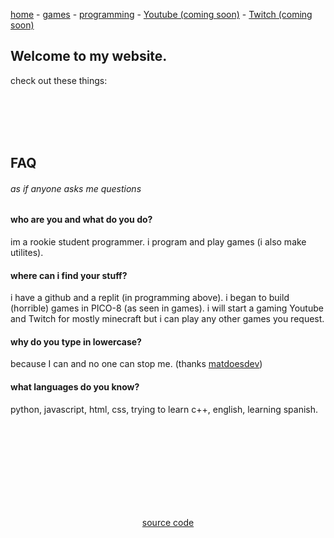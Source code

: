 [Comment]: <> (Comment to fix the main header)

[home](./) - [games](./games.html) - [programming](https://resite.link/echoby) - [Youtube (coming soon)](https://blank.org) - [Twitch (coming soon)](https://blank.org)


## Welcome to my website.

check out these things:



<br><br><br><br>

## FAQ
###### as if anyone asks me questions

#### who are you and what do you do?

im a rookie student programmer. i program and play games (i also make utilites).

#### where can i find your stuff?

i have a github and a replit (in programming above). i began to build (horrible) games in PICO-8 (as seen in games). i will start a gaming Youtube and Twitch for mostly minecraft but i can play any other games you request.

#### why do you type in lowercase?

because I can and no one can stop me. (thanks [matdoesdev](https://matdoes.dev))

#### what languages do you know?

python, javascript, html, css, trying to learn c++, english, learning spanish.


[Comment]: <> (End of Page)

<br><br><br><br><br><br><br><br>
<a href="https://github.com/ech0by/ech0by.github.io"><p style="text-align: center">source code</p></a>